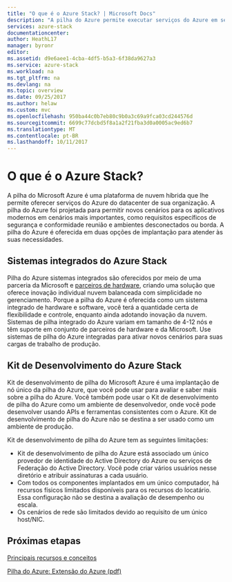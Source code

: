 ```yaml
---
title: "O que é o Azure Stack? | Microsoft Docs"
description: "A pilha do Azure permite executar serviços do Azure em seu data center."
services: azure-stack
documentationcenter: 
author: HeathL17
manager: byronr
editor: 
ms.assetid: d9e6aee1-4cba-4df5-b5a3-6f38da9627a3
ms.service: azure-stack
ms.workload: na
ms.tgt_pltfrm: na
ms.devlang: na
ms.topic: overview
ms.date: 09/25/2017
ms.author: helaw
ms.custom: mvc
ms.openlocfilehash: 950ba44c0b7eb80c9b0a3c69a9fca03cd244576d
ms.sourcegitcommit: 6699c77dcbd5f8a1a2f21fba3d0a0005ac9ed6b7
ms.translationtype: MT
ms.contentlocale: pt-BR
ms.lasthandoff: 10/11/2017
---
```

# <a name="what-is-azure-stack"></a>O que é o Azure Stack?

A pilha do Microsoft Azure é uma plataforma de nuvem híbrida que lhe permite oferecer serviços do Azure do datacenter de sua organização.  A pilha do Azure foi projetada para permitir novos cenários para os aplicativos modernos em cenários mais importantes, como requisitos específicos de segurança e conformidade reunião e ambientes desconectados ou borda.  A pilha do Azure é oferecida em duas opções de implantação para atender às suas necessidades.

## <a name="azure-stack-integrated-systems"></a>Sistemas integrados do Azure Stack
Pilha do Azure sistemas integrados são oferecidos por meio de uma parceria da Microsoft e [parceiros de hardware](https://azure.microsoft.com/overview/azure-stack/integrated-systems/), criando uma solução que oferece inovação individual nuvem balanceada com simplicidade no gerenciamento.  Porque a pilha do Azure é oferecida como um sistema integrado de hardware e software, você terá a quantidade certa de flexibilidade e controle, enquanto ainda adotando inovação da nuvem.  Sistemas de pilha integrado do Azure variam em tamanho de 4-12 nós e têm suporte em conjunto de parceiros de hardware e da Microsoft.  Use sistemas de pilha do Azure integradas para ativar novos cenários para suas cargas de trabalho de produção.    

## <a name="azure-stack-development-kit"></a>Kit de Desenvolvimento do Azure Stack
Kit de desenvolvimento de pilha do Microsoft Azure é uma implantação de nó único da pilha do Azure, que você pode usar para avaliar e saber mais sobre a pilha do Azure.  Você também pode usar o Kit de desenvolvimento de pilha do Azure como um ambiente de desenvolvedor, onde você pode desenvolver usando APIs e ferramentas consistentes com o Azure.  Kit de desenvolvimento de pilha do Azure não se destina a ser usado como um ambiente de produção.

Kit de desenvolvimento de pilha do Azure tem as seguintes limitações:
* Kit de desenvolvimento de pilha do Azure está associado um único provedor de identidade do Active Directory do Azure ou serviços de Federação do Active Directory. Você pode criar vários usuários nesse diretório e atribuir assinaturas a cada usuário.
* Com todos os componentes implantados em um único computador, há recursos físicos limitados disponíveis para os recursos do locatário. Essa configuração não se destina a avaliação de desempenho ou escala.
* Os cenários de rede são limitados devido ao requisito de um único host/NIC.  

## <a name="next-steps"></a>Próximas etapas
[Principais recursos e conceitos](azure-stack-key-features.md)

[Pilha do Azure: Extensão do Azure (pdf)](https://azure.microsoft.com/en-us/resources/azure-stack-an-extension-of-azure/)

